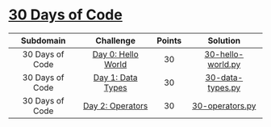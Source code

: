 # [30 Days of Code](https://www.hackerrank.com/domains/tutorials/30-days-of-code)

| Subdomain |                                                          Challenge                                                         | Points |                                                                                          Solution                                                                                         |
|:---:|:--------------------------------------------------------------------------------------------------------------------------:|:------:|:-----------------------------------------------------------------------------------------------------------------------------------------------------------------------------------------:|
|  30 Days of Code | [Day 0: Hello World](https://www.hackerrank.com/challenges/30-hello-world/problem)                                       |  30   | [30-hello-world.py](https://github.com/Shogun89/Hackerrank/blob/master/30%20Days%20of%20Code/Python/30-hello-world.py)                | 
|  30 Days of Code | [Day 1: Data Types](https://www.hackerrank.com/challenges/30-data-types/problem)                                       |  30   | [30-data-types.py](https://github.com/Shogun89/Hackerrank/blob/master/30%20Days%20of%20Code/Python/30-data-types.py)                | 
|  30 Days of Code | [Day 2: Operators](https://www.hackerrank.com/challenges/30-operators/problem)                                       |  30   | [30-operators.py](https://github.com/Shogun89/Hackerrank/blob/master/30%20Days%20of%20Code/Python/30-operators.py)                | 
  

